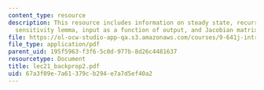 ```yaml
---
content_type: resource
description: This resource includes information on steady state, recurrent backpropagation,
  sensitivity lemma, input as a function of output, and Jacobian matrix.
file: https://ol-ocw-studio-app-qa.s3.amazonaws.com/courses/9-641j-introduction-to-neural-networks-spring-2005/67a3f09e7a61379cb294e7a7d5ef40a2_lec21_backprop2.pdf
file_type: application/pdf
parent_uid: 195f5963-f3f6-5c0d-977b-8d26c4481637
resourcetype: Document
title: lec21_backprop2.pdf
uid: 67a3f09e-7a61-379c-b294-e7a7d5ef40a2
---
```

